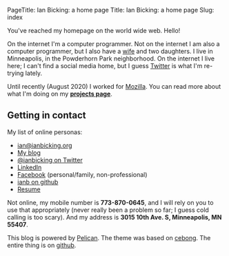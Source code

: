PageTitle: Ian Bicking: a home page
Title: Ian Bicking: a home page
Slug: index

You've reached my homepage on the world wide web. Hello!

On the internet I'm a computer programmer. Not on the internet I am also a computer programmer, but I also have a [wife](http://emilymurphy.com) and two daughters. I live in Minneapolis, in the Powderhorn Park neighborhood. On the internet I live here; I can't find a social media home, but I guess [Twitter](https://twitter.com/ianbicking) is what I'm re-trying lately.

Until recently (August 2020) I worked for [Mozilla](http://www.mozilla.org/). You can read more about what I'm doing on my [**projects page**](/projects.html).

## Getting in contact

My list of online personas:

-   [ian@ianbicking.org](mailto:ian@ianbicking.org)
-   [My blog](/blog/)
-   [@ianbicking on Twitter](https://twitter.com/ianbicking)
-   [LinkedIn](http://www.linkedin.com/in/ianbicking)
-   [Facebook](https://www.facebook.com/ianbicking) (personal/family, non-professional)
-   [ianb on github](https://github.com/ianb/)
-   [Resume](/Ian_Bicking_resume.pdf)

Not online, my mobile number is **773-870-0645**, and I will rely on you to use that appropriately (never really been a problem so far; I guess cold calling is too scary). And my address is **3015 10th Ave. S, Minneapolis, MN 55407**.

This blog is powered by [Pelican](http://getpelican.com/). The theme was based on [cebong](http://github.com/getpelican/pelican-themes). The entire thing is on [github](https://github.com/ianb/blog).
